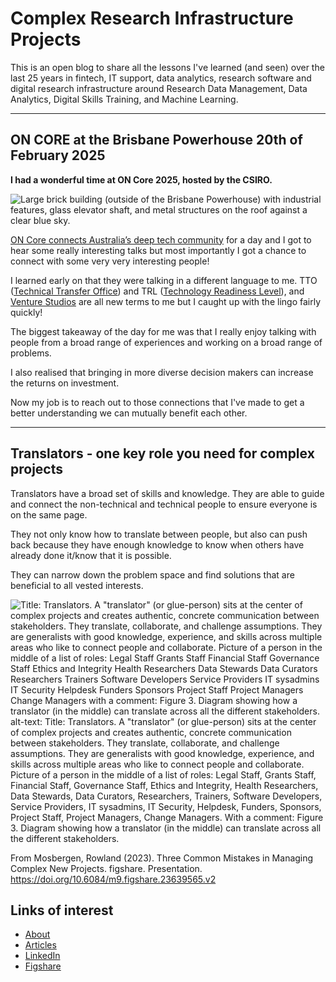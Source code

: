 # Complex Research Infrastructure Projects

This is an open blog to share all the lessons I've learned (and seen) over the last 25 years in fintech, IT support, data analytics, research software and digital research infrastructure around Research Data Management, Data Analytics, Digital Skills Training, and Machine Learning.

---

## ON CORE at the Brisbane Powerhouse 20th of February 2025

**I had a wonderful time at ON Core 2025, hosted by the CSIRO.**

![Large brick building (outside of the Brisbane Powerhouse) with industrial features, glass elevator shaft, and metal structures on the roof against a clear blue sky.](https://github.com/user-attachments/assets/370c2282-b1db-4c1c-a98a-8237d434a648)

[ON Core connects Australia’s deep tech community](https://wp.csiro.au/oncore/) for a day and I got to hear some really interesting talks but most importantly I got a chance to connect with some very very interesting people! 

I learned early on that they were talking in a different language to me. TTO ([Technical Transfer Office](https://en.wikipedia.org/wiki/University_technology_transfer_offices)) and TRL ([Technology Readiness Level](https://en.wikipedia.org/wiki/Technology_readiness_level)), and [Venture Studios](https://www.weforum.org/stories/2023/06/what-are-venture-studios-and-how-can-they-help-with-climate-innovation/) are all new terms to me but I caught up with the lingo fairly quickly! 

The biggest takeaway of the day for me was that I really enjoy talking with people from a broad range of experiences and working on a broad range of problems. 

I also realised that bringing in more diverse decision makers can increase the returns on investment. 

Now my job is to reach out to those connections that I've made to get a better understanding we can mutually benefit each other.

---

## Translators - one key role you need for complex projects

Translators have a broad set of skills and knowledge. They are able to guide and connect the non-technical and technical people to ensure everyone is on the same page.

They not only know how to translate between people, but also can push back because they have enough knowledge to know when others have already done it/know that it is possible.

They can narrow down the problem space and find solutions that are beneficial to all vested interests.

![Title: Translators. A "translator" (or glue-person) sits at the center of complex projects and creates authentic, concrete communication between stakeholders. They translate, collaborate, and challenge assumptions. They are generalists with good knowledge, experience, and skills across multiple areas who like to connect people and collaborate. Picture of a person in the middle of a list of roles: 
Legal Staff
Grants Staff
Financial Staff
Governance Staff
Ethics and Integrity
Health Researchers
Data Stewards
Data Curators
Researchers
Trainers
Software Developers
Service Providers
IT sysadmins
IT Security
Helpdesk
Funders
Sponsors
Project Staff
Project Managers
Change Managers
with a comment: Figure 3. Diagram showing how a translator (in the middle) can translate across all the different stakeholders.](https://github.com/user-attachments/assets/1dbbfda8-8cff-4034-8fe2-33bf2bfad8a9)
alt-text: Title: Translators. A &quot;translator&quot; (or glue-person) sits at the center of complex projects and creates authentic, concrete communication between stakeholders. They translate, collaborate, and challenge assumptions. They are generalists with good knowledge, experience, and skills across multiple areas who like to connect people and collaborate. Picture of a person in the middle of a list of roles: 
Legal Staff, Grants Staff, Financial Staff, Governance Staff, Ethics and Integrity, Health Researchers, Data Stewards, Data Curators, Researchers, Trainers, Software Developers, Service Providers, IT sysadmins, IT Security, Helpdesk, Funders, Sponsors, Project Staff, Project Managers, Change Managers. With a comment: Figure 3. Diagram showing how a translator (in the middle) can translate across all the different stakeholders.

From Mosbergen, Rowland (2023). Three Common Mistakes in Managing Complex New Projects. figshare. Presentation. https://doi.org/10.6084/m9.figshare.23639565.v2


## Links of interest

- [About](about)
- [Articles](articles)
- [LinkedIn](https://www.linkedin.com/in/rowlandm-gaicd/)
- [Figshare](https://figshare.com/authors/Rowland_Mosbergen/7533140)
